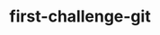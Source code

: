# first-challenge-git
[//]: # (sebelum masuk hacktiv8 melalui program isa saya sudah mendaftar studi lanjut di salah satu universitas di daerah cipete. namun setelah saya menerima pengumuman lolos masuk hacktiv8 akhirnya saya resign dari kampus tsb dan fokus untuk mengikuti kegiatan belajar di hacktiv8)
[//]: # (saya ingin memperdalam ilmu programming saya, karena saya merasa jika diperkuliahan biasa materi tidak terlalu dalam)
[//]: # (saya ingin menjadi full stack developer yang memiliki skill yang advance di bidang programming)
